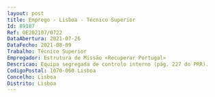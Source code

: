 ```yaml
--- 
layout: post
title: Emprego - Lisboa - Técnico Superior
Id: 89187
Ref: OE202107/0722
DataAbertura: 2021-07-26
DataFecho: 2021-08-09
Trabalho: Técnico Superior
Empregador: Estrutura de Missão «Recuperar Portugal»
Descricao: Equipa segregada de controlo interno (pág. 227 do PRR).
CodigoPostal: 1070-060 Lisboa
Concelho: Lisboa
Distrito: Lisboa
--- 
```

